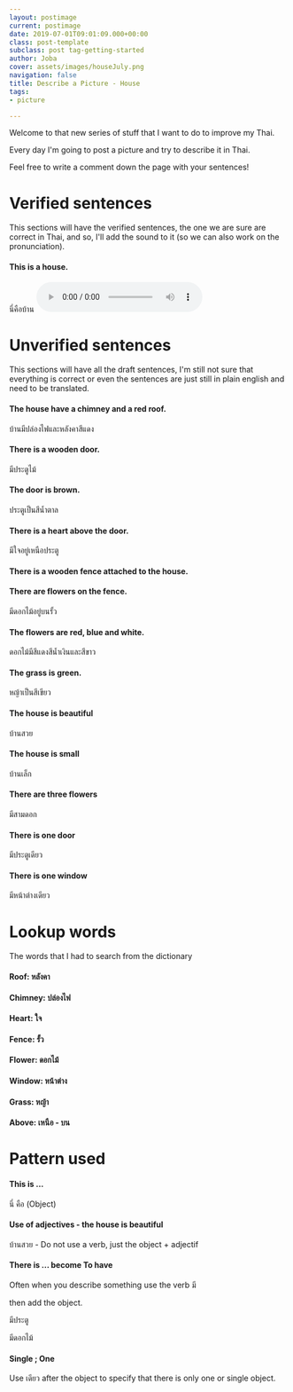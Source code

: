 ```yaml
---
layout: postimage
current: postimage
date: 2019-07-01T09:01:09.000+00:00
class: post-template
subclass: post tag-getting-started
author: Joba
cover: assets/images/houseJuly.png
navigation: false
title: Describe a Picture - House
tags:
- picture

---
```

Welcome to that new series of stuff that I want to do to improve my Thai.

Every day I'm going to post a picture and try to describe it in Thai.

Feel free to write a comment down the page with your sentences!

# Verified sentences

This sections will have the verified sentences, the one we are sure are correct in Thai, and so, I'll add the sound to it (so we can also work on the pronunciation).

#### This is a house.

<span class="blue">นี่คือบ้าน</span> <audio controls preload src="assets/sound/นี่คือบ้าน.mp3">

# Unverified sentences

This sections will have all the draft sentences, I'm still not sure that everything is correct or even the sentences are just still in plain english and need to be translated.

#### The house have a chimney and a red roof.

<span class="blue">บ้านมีปล่องไฟและหลังคาสีแดง</span>

#### There is a wooden door.

<span class="blue">มีประตูไม้</span>

#### The door is brown.

<span class="blue">ประตูเป็นสีน้ำตาล</span>

#### There is a heart above the door.

<span class="blue">มีใจอยู่เหนือประตู</span>

#### There is a wooden fence attached to the house.

#### There are flowers on the fence.

<span class="blue">มีดอกไม้อยู่บนรั้ว</span>

#### The flowers are red, blue and white.

<span class="blue">ดอกไม้มีสีแดงสีน้ำเงินและสีขาว</span>

#### The grass is green.

<span class="blue">หญ้าเป็นสีเขียว</span>

#### The house is beautiful

<span class="blue">บ้านสวย</span>

#### The house is small

<span class="blue">บ้านเล็ก</span>

#### There are three flowers

<span class="blue">มีสามดอก</span>

#### There is one door

<span class="blue">มีประตูเดียว</span>

#### There is one window

<span class="blue">มีหน้าต่างเดียว</span>

# Lookup words

The words that I had to search from the dictionary

#### Roof: <span class="blue">หลังคา</span>

#### Chimney: <span class="blue">ปล่องไฟ</span>

#### Heart: <span class="blue">ใจ</span>

#### Fence: <span class="blue">รั้ว</span>

#### Flower: <span class="blue">ดอกไม้</span>

#### Window: <span class="blue">หน้าต่าง</span>

#### Grass: <span class="blue">หญ้า</span>

#### Above: <span class="blue">เหนือ - บน</span>

# Pattern used

#### This is ...

<span class="blue">นี่ คือ (Object)</span>

#### Use of adjectives - the house is beautiful

<span class="blue">บ้านสวย</span> - Do not use a verb, just the object + adjectif

#### There is ... become To have

Often when you describe something use the verb <span class="blue">มี</span>

then add the object. 

<span class="blue">มีประตู</span>

<span class="blue">มีดอกไม้</span>

#### Single ; One 

Use <span class="blue">เดียว</span> after the object to specify that there is only one or single object.

<br/><br/><br/>